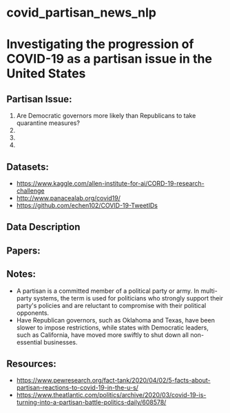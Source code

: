 # covid_partisan_news_nlp


# Investigating the progression of COVID-19 as a partisan issue in the United States

## Partisan Issue:
1. Are Democratic governors more likely than Republicans to take quarantine measures?
2. 
3. 
4. 

## Datasets:
* https://www.kaggle.com/allen-institute-for-ai/CORD-19-research-challenge
* http://www.panacealab.org/covid19/
* https://github.com/echen102/COVID-19-TweetIDs

## Data Description

## Papers:

## Notes:
* A partisan is a committed member of a political party or army. In multi-party systems, the term is used for politicians who strongly support their party's policies and are reluctant to compromise with their political opponents.
* Have Republican governors, such as Oklahoma and Texas, have been slower to impose restrictions, while states with Democratic leaders, such as California, have moved more swiftly to shut down all non-essential businesses.

## Resources:
* https://www.pewresearch.org/fact-tank/2020/04/02/5-facts-about-partisan-reactions-to-covid-19-in-the-u-s/
* https://www.theatlantic.com/politics/archive/2020/03/covid-19-is-turning-into-a-partisan-battle-politics-daily/608578/

